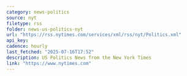 ```yaml
---
category: news-politics
source: nyt
filetype: rss
folder: news-us-politics-nyt
url: "https://rss.nytimes.com/services/xml/rss/nyt/Politics.xml"
api_key: 
cadence: hourly
last_fetched: "2025-07-16T17:52"
description: US Politics News from the New York Times
link: "https://www.nytimes.com"
---
```

